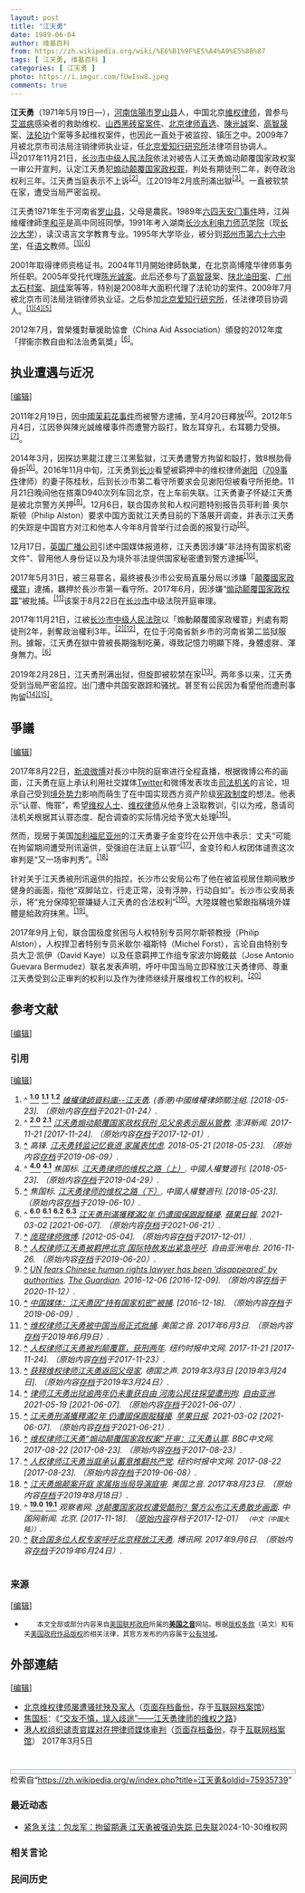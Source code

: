 ```yaml
---
layout: post
title: "江天勇"
date: 1989-06-04
author: 维基百科
from: https://zh.wikipedia.org/wiki/%E6%B1%9F%E5%A4%A9%E5%8B%87
tags: [ 江天勇, 维基百科 ]
categories: [ 江天勇 ]
photo: https://i.imgur.com/fUwIsw8.jpeg
comments: true
---
```

<div class="mw-content-ltr mw-parser-output" lang="zh" dir="ltr"><style data-mw-deduplicate="TemplateStyles:r84596247">.mw-parser-output .multiple-issues-text{width:95%;margin:0.2em 0}.mw-parser-output .multiple-issues-text>.mw-collapsible-content{margin-top:0.3em}.mw-parser-output .compact-ambox .ambox{border:none;border-collapse:collapse;background-color:transparent;margin:0 0 0 1.6em!important;padding:0!important;width:auto;display:block}body.mediawiki .mw-parser-output .compact-ambox .ambox.mbox-small-left{font-size:100%;width:auto;margin:0}.mw-parser-output .compact-ambox .ambox .mbox-text{padding:0!important;margin:0!important}.mw-parser-output .compact-ambox .ambox .mbox-text-span{display:list-item;line-height:1.5em;list-style-type:disc}body.skin-minerva .mw-parser-output .multiple-issues-text>.mw-collapsible-toggle,.mw-parser-output .compact-ambox .ambox .mbox-image,.mw-parser-output .compact-ambox .ambox .mbox-imageright,.mw-parser-output .compact-ambox .ambox .mbox-empty-cell{display:none}</style><style data-mw-deduplicate="TemplateStyles:r83732972">.mw-parser-output .ambox{border:1px solid #a2a9b1;border-left:10px solid #36c;background-color:#fbfbfb;box-sizing:border-box}.mw-parser-output .ambox+link+.ambox,.mw-parser-output .ambox+link+style+.ambox,.mw-parser-output .ambox+link+link+.ambox,.mw-parser-output .ambox+.mw-empty-elt+link+.ambox,.mw-parser-output .ambox+.mw-empty-elt+link+style+.ambox,.mw-parser-output .ambox+.mw-empty-elt+link+link+.ambox{margin-top:-1px}html body.mediawiki .mw-parser-output .ambox.mbox-small-left{margin:4px 1em 4px 0;overflow:hidden;width:238px;border-collapse:collapse;font-size:88%;line-height:1.25em}.mw-parser-output .ambox-speedy{border-left:10px solid #b32424;background-color:#fee7e6}.mw-parser-output .ambox-delete{border-left:10px solid #b32424}.mw-parser-output .ambox-content{border-left:10px solid #f28500}.mw-parser-output .ambox-style{border-left:10px solid #fc3}.mw-parser-output .ambox-move{border-left:10px solid #9932cc}.mw-parser-output .ambox-protection{border-left:10px solid #a2a9b1}.mw-parser-output .ambox .mbox-text{border:none;padding:0.25em 0.5em;width:100%}.mw-parser-output .ambox .mbox-image{border:none;padding:2px 0 2px 0.5em;text-align:center}.mw-parser-output .ambox .mbox-imageright{border:none;padding:2px 0.5em 2px 0;text-align:center}.mw-parser-output .ambox .mbox-empty-cell{border:none;padding:0;width:1px}.mw-parser-output .ambox .mbox-image-div{width:52px}html.client-js body.skin-minerva .mw-parser-output .mbox-text-span{margin-left:23px!important}@media(min-width:720px){.mw-parser-output .ambox{margin:0 10%}}@media screen{html.skin-theme-clientpref-night .mw-parser-output .ambox{border-left-color:#36c!important}html.skin-theme-clientpref-night .mw-parser-output .ambox-speedy,html.skin-theme-clientpref-night .mw-parser-output .ambox-delete{border-left-color:#b32424!important}html.skin-theme-clientpref-night .mw-parser-output .ambox-speedy{background-color:#300!important}html.skin-theme-clientpref-night .mw-parser-output .ambox-content{border-left-color:#f28500!important}html.skin-theme-clientpref-night .mw-parser-output .ambox-style{border-left-color:#fc3!important}html.skin-theme-clientpref-night .mw-parser-output .ambox-move{border-left-color:#9932cc!important}html.skin-theme-clientpref-night .mw-parser-output .ambox-protection{border-left-color:#a2a9b1!important}}@media screen and (prefers-color-scheme:dark){html.skin-theme-clientpref-os .mw-parser-output .ambox{border-left-color:#36c!important}html.skin-theme-clientpref-os .mw-parser-output .ambox-speedy,html.skin-theme-clientpref-os .mw-parser-output .ambox-delete{border-left-color:#b32424!important}html.skin-theme-clientpref-os .mw-parser-output .ambox-speedy{background-color:#300!important}html.skin-theme-clientpref-os .mw-parser-output .ambox-content{border-left-color:#f28500!important}html.skin-theme-clientpref-os .mw-parser-output .ambox-style{border-left-color:#fc3!important}html.skin-theme-clientpref-os .mw-parser-output .ambox-move{border-left-color:#9932cc!important}html.skin-theme-clientpref-os .mw-parser-output .ambox-protection{border-left-color:#a2a9b1!important}}</style>
<style data-mw-deduplicate="TemplateStyles:r83732082">.mw-parser-output .infobox-subbox{padding:0;border:none;margin:-3px;width:auto;min-width:100%;font-size:100%;clear:none;float:none;background-color:transparent}.mw-parser-output .infobox-3cols-child{margin:auto}.mw-parser-output .infobox .navbar{font-size:100%}body.skin-minerva .mw-parser-output .infobox-header,body.skin-minerva .mw-parser-output .infobox-subheader,body.skin-minerva .mw-parser-output .infobox-above,body.skin-minerva .mw-parser-output .infobox-title,body.skin-minerva .mw-parser-output .infobox-image,body.skin-minerva .mw-parser-output .infobox-full-data,body.skin-minerva .mw-parser-output .infobox-below{text-align:center}@media screen{html.skin-theme-clientpref-night .mw-parser-output .infobox-full-data:not(.notheme)>div:not(.notheme)[style]{background:#1f1f23!important;color:#f8f9fa}@media screen and (prefers-color-scheme:dark){html.skin-theme-clientpref-os .mw-parser-output .infobox-full-data:not(.notheme) div:not(.notheme){background:#1f1f23!important;color:#f8f9fa}}html.skin-theme-clientpref-night .mw-parser-output .infobox td div:not(.notheme)[style]{background:transparent!important;color:var(--color-base,#202122)}@media screen and (prefers-color-scheme:dark){html.skin-theme-clientpref-os .mw-parser-output .infobox td div:not(.notheme)[style]{background:transparent!important;color:var(--color-base,#202122)}}html.skin-theme-clientpref-night .mw-parser-output .infobox td div.NavHead:not(.notheme)[style]{background:transparent!important}}@media screen and (prefers-color-scheme:dark){html.skin-theme-clientpref-os .mw-parser-output .infobox td div.NavHead:not(.notheme)[style]{background:transparent!important}}@media(min-width:640px){body.skin--responsive .mw-parser-output .infobox-table{display:table!important}body.skin--responsive .mw-parser-output .infobox-table>caption{display:table-caption!important}body.skin--responsive .mw-parser-output .infobox-table>tbody{display:table-row-group}body.skin--responsive .mw-parser-output .infobox-table tr{display:table-row!important}body.skin--responsive .mw-parser-output .infobox-table th,body.skin--responsive .mw-parser-output .infobox-table td{padding-left:inherit;padding-right:inherit}}</style>
<p><b>江天勇</b>（1971年5月19日<span class="useeditintro" title="Template:BLP editintro">—</span>），<a href="/wiki/%E6%B2%B3%E5%8D%97" class="mw-redirect" title="河南">河南</a><a href="/wiki/%E4%BF%A1%E9%98%B3%E5%B8%82" title="信阳市">信陽市</a><a href="/wiki/%E7%BD%97%E5%B1%B1%E5%8E%BF" title="罗山县">罗山县</a>人，中国北京<a href="/wiki/%E7%B6%AD%E6%AC%8A%E5%BE%8B%E5%B8%AB" class="mw-redirect" title="維權律師">維权律师</a>，曾参与<a href="/wiki/%E8%89%BE%E6%BB%8B%E7%97%85" title="艾滋病">艾滋病</a>感染者的救助维权、<a href="/w/index.php?title=%E5%B1%B1%E8%A5%BF%E9%BB%91%E7%A0%96%E7%AA%91%E6%A1%88%E4%BB%B6&amp;action=edit&amp;redlink=1" class="new" title="山西黑砖窑案件（页面不存在）">山西黑砖窑案件</a>、<a href="/w/index.php?title=%E5%8C%97%E4%BA%AC%E5%BE%8B%E5%B8%88%E7%9B%B4%E9%80%89&amp;action=edit&amp;redlink=1" class="new" title="北京律师直选（页面不存在）">北京律师直选</a>、<a href="/wiki/%E9%99%B3%E5%85%89%E8%AA%A0" class="mw-redirect" title="陳光誠">陳光誠</a>案、<a href="/wiki/%E9%AB%98%E6%99%BA%E6%99%9F" title="高智晟">高智晟</a>案、<a href="/wiki/%E6%B3%95%E8%BD%AE%E5%8A%9F" title="法轮功">法轮功</a>个案等多起维权案件，也因此一直处于被监控、镇压之中。2009年7月被北京市司法局注销律师执业证，任<a href="/w/index.php?title=%E5%8C%97%E4%BA%AC%E7%88%B1%E7%9F%A5%E8%A1%8C%E7%A0%94%E7%A9%B6%E6%89%80&amp;action=edit&amp;redlink=1" class="new" title="北京爱知行研究所（页面不存在）">北京爱知行研究所</a>法律项目协调人。<sup id="cite_ref-HRLJIANG_1-0" class="reference"><a href="#cite_note-HRLJIANG-1"><span class="cite-bracket">[</span>1<span class="cite-bracket">]</span></a></sup>2017年11月21日，<a href="/wiki/%E9%95%BF%E6%B2%99%E5%B8%82%E4%B8%AD%E7%BA%A7%E4%BA%BA%E6%B0%91%E6%B3%95%E9%99%A2" title="长沙市中级人民法院">长沙市中级人民法院</a>依法对被告人江天勇煽动颠覆国家政权案一审公开宣判，认定江天勇犯<a href="/wiki/%E7%85%BD%E5%8A%A8%E9%A2%A0%E8%A6%86%E5%9B%BD%E5%AE%B6%E6%94%BF%E6%9D%83%E7%BD%AA" title="煽动颠覆国家政权罪">煽动颠覆国家政权罪</a>，判处有期徒刑二年，剥夺政治权利三年。江天勇当庭表示不上诉<sup id="cite_ref-获刑_2-0" class="reference"><a href="#cite_note-获刑-2"><span class="cite-bracket">[</span>2<span class="cite-bracket">]</span></a></sup>。江2019年2月底刑滿出獄<sup id="cite_ref-3" class="reference"><a href="#cite_note-3"><span class="cite-bracket">[</span>3<span class="cite-bracket">]</span></a></sup>。一直被软禁在家，遭受当局严密监视。
</p>
<meta property="mw:PageProp/toc">
<div class="mw-heading mw-heading2"></div>
<p>江天勇1971年生于河南省<a href="/wiki/%E7%BD%97%E5%B1%B1%E5%8E%BF" title="罗山县">罗山县</a>，父母是農民。1989年<a href="/wiki/%E5%85%AD%E5%9B%9B%E5%A4%A9%E5%AE%89%E9%97%A8%E4%BA%8B%E4%BB%B6" class="mw-redirect" title="六四天安门事件">六四天安门事件</a>時，江與維權律師<a href="/wiki/%E6%9D%8E%E5%92%8C%E5%B9%B3" class="mw-disambig" title="李和平">李和平</a>是高中同班同學。1991年考入湖南<a href="/w/index.php?title=%E9%95%BF%E6%B2%99%E6%B0%B4%E5%88%A9%E7%94%B5%E5%8A%9B%E5%B8%88%E8%8C%83%E5%AD%A6%E9%99%A2&amp;action=edit&amp;redlink=1" class="new" title="长沙水利电力师范学院（页面不存在）">长沙水利电力师范学院</a>（现<a href="/wiki/%E9%95%BF%E6%B2%99%E5%A4%A7%E5%AD%A6" class="mw-redirect" title="长沙大学">长沙大学</a>），读汉语言文学教育专业。1995年大学毕业，被分到<a href="/w/index.php?title=%E9%83%91%E5%B7%9E%E5%B8%82%E7%AC%AC%E5%85%AD%E5%8D%81%E5%85%AD%E4%B8%AD%E5%AD%A6&amp;action=edit&amp;redlink=1" class="new" title="郑州市第六十六中学（页面不存在）">郑州市第六十六中学</a>，任<a href="/wiki/%E8%AF%AD%E6%96%87" title="语文">语文</a>教师。<sup id="cite_ref-HRLJIANG_1-1" class="reference"><a href="#cite_note-HRLJIANG-1"><span class="cite-bracket">[</span>1<span class="cite-bracket">]</span></a></sup><sup id="cite_ref-HRIJIANG_4-0" class="reference"><a href="#cite_note-HRIJIANG-4"><span class="cite-bracket">[</span>4<span class="cite-bracket">]</span></a></sup>
</p><p>2001年取得律师资格证书。2004年11月開始律師執業，在北京高博隆华律师事务所任职。2005年受托代理<a href="/wiki/%E9%99%88%E5%85%89%E8%AF%9A" title="陈光诚">陈光诚案</a>。此后还参与了<a href="/wiki/%E9%AB%98%E6%99%BA%E6%99%9F" title="高智晟">高智晟</a>案、<a href="/wiki/%E9%99%95%E5%8C%97%E6%B2%B9%E7%94%B0%E7%BB%B4%E6%9D%83%E6%A1%88" class="mw-redirect" title="陕北油田维权案">陕北油田案</a>、<a href="/wiki/%E5%A4%AA%E7%9F%B3%E6%9D%91%E7%BD%B7%E5%85%8D%E4%BA%8B%E4%BB%B6" title="太石村罷免事件">广州太石村案</a>、<a href="/wiki/%E8%83%A1%E4%BD%B3_(%E7%A4%BE%E6%9C%83%E6%B4%BB%E5%8B%95%E5%AE%B6)" title="胡佳 (社會活動家)">胡佳</a>案等等，特别是2008年大面积代理了法轮功的案件。2009年7月被北京市司法局注销律师执业证。之后参加<a href="/w/index.php?title=%E5%8C%97%E4%BA%AC%E7%88%B1%E7%9F%A5%E8%A1%8C%E7%A0%94%E7%A9%B6%E6%89%80&amp;action=edit&amp;redlink=1" class="new" title="北京爱知行研究所（页面不存在）">北京爱知行研究所</a>，任法律项目协调人。<sup id="cite_ref-HRLJIANG_1-2" class="reference"><a href="#cite_note-HRLJIANG-1"><span class="cite-bracket">[</span>1<span class="cite-bracket">]</span></a></sup><sup id="cite_ref-HRIJIANG_4-1" class="reference"><a href="#cite_note-HRIJIANG-4"><span class="cite-bracket">[</span>4<span class="cite-bracket">]</span></a></sup><sup id="cite_ref-HRIJIANG2_5-0" class="reference"><a href="#cite_note-HRIJIANG2-5"><span class="cite-bracket">[</span>5<span class="cite-bracket">]</span></a></sup>
</p><p>2012年7月，曾榮獲對華援助協會（China Aid Association）頒發的2012年度「捍衞宗教自由和法治勇氣獎」<sup id="cite_ref-江_6-0" class="reference"><a href="#cite_note-江-6"><span class="cite-bracket">[</span>6<span class="cite-bracket">]</span></a></sup>。
</p>
<div class="mw-heading mw-heading2"><h2 id="执业遭遇与近况"><span id=".E6.89.A7.E4.B8.9A.E9.81.AD.E9.81.87.E4.B8.8E.E8.BF.91.E5.86.B5"></span>执业遭遇与近况</h2><span class="mw-editsection"><span class="mw-editsection-bracket">[</span><a href="/w/index.php?title=%E6%B1%9F%E5%A4%A9%E5%8B%87&amp;action=edit&amp;section=2" title="编辑章节：执业遭遇与近况"><span>编辑</span></a><span class="mw-editsection-bracket">]</span></span></div>
<p>2011年2月19日，因<a href="/wiki/%E4%B8%AD%E5%9B%BD%E8%8C%89%E8%8E%89%E8%8A%B1%E6%B4%BB%E5%8A%A8" title="中国茉莉花活动">中國茉莉花事件</a>而被警方逮捕，至4月20日釋放<sup id="cite_ref-江_6-1" class="reference"><a href="#cite_note-江-6"><span class="cite-bracket">[</span>6<span class="cite-bracket">]</span></a></sup>。2012年5月4日，江因參與陳光誠維權事件而遭警方毆打，致左耳穿孔，右耳聽力受損。<sup id="cite_ref-7" class="reference"><a href="#cite_note-7"><span class="cite-bracket">[</span>7<span class="cite-bracket">]</span></a></sup>。
</p><p>2014年3月，因探訪黑龍江建三江黑監獄，江天勇遭警方拘留和毆打，致8根肋骨骨折<sup id="cite_ref-江_6-2" class="reference"><a href="#cite_note-江-6"><span class="cite-bracket">[</span>6<span class="cite-bracket">]</span></a></sup>。2016年11月中旬，江天勇到<a href="/wiki/%E9%95%BF%E6%B2%99" class="mw-redirect" title="长沙">长沙</a>看望被羁押中的维权律师<a href="/w/index.php?title=%E8%B0%A2%E9%98%B3&amp;action=edit&amp;redlink=1" class="new" title="谢阳（页面不存在）">谢阳</a>（<a href="/wiki/709%E4%BA%8B%E4%BB%B6" class="mw-redirect" title="709事件">709事件</a>律师）的妻子陈桂秋，后到长沙市第二看守所要求会见谢阳但被看守所拒绝。11月21日晚间他在搭乘D940次列车回北京，在上车前失联。江天勇妻子怀疑江天勇是被北京警方关押<sup id="cite_ref-8" class="reference"><a href="#cite_note-8"><span class="cite-bracket">[</span>8<span class="cite-bracket">]</span></a></sup>。12月6日，联合国赤贫和人权问题特别报告员菲利普·奥尔斯顿（Philip Alston）要求中国方面就江天勇目前的下落展开调查，并表示江天勇的失踪是中国官方对江和他本人今年8月曾举行过会面的报复行动<sup id="cite_ref-9" class="reference"><a href="#cite_note-9"><span class="cite-bracket">[</span>9<span class="cite-bracket">]</span></a></sup>。
</p><p>12月17日，<a href="/wiki/%E8%8B%B1%E5%9B%BD%E5%B9%BF%E6%92%AD%E5%85%AC%E5%8F%B8" title="英国广播公司">英国广播公司</a>引述中国媒体报道称，江天勇因涉嫌“非法持有国家机密文件”、冒用他人身份证以及为境外非法提供国家秘密遭到警方逮捕<sup id="cite_ref-10" class="reference"><a href="#cite_note-10"><span class="cite-bracket">[</span>10<span class="cite-bracket">]</span></a></sup>。
</p><p>2017年5月31日，被三易罪名，最終被長沙市公安局直屬分局以涉嫌「<a href="/wiki/%E9%A2%A0%E8%A6%86%E5%9B%BD%E5%AE%B6%E6%94%BF%E6%9D%83%E7%BD%AA" title="颠覆国家政权罪">顛覆國家政權罪</a>」逮捕，羈押於長沙市第一看守所。2017年6月，因涉嫌“<a href="/wiki/%E7%85%BD%E5%8A%A8%E9%A2%A0%E8%A6%86%E5%9B%BD%E5%AE%B6%E6%94%BF%E6%9D%83%E7%BD%AA" title="煽动颠覆国家政权罪">煽动颠覆国家政权罪</a>”被批捕。<sup id="cite_ref-11" class="reference"><a href="#cite_note-11"><span class="cite-bracket">[</span>11<span class="cite-bracket">]</span></a></sup>该案于8月22日在<a href="/wiki/%E9%95%BF%E6%B2%99%E5%B8%82" title="长沙市">长沙市</a>中级法院开庭审理。
</p><p>2017年11月21日，江被<a href="/wiki/%E9%95%BF%E6%B2%99%E5%B8%82%E4%B8%AD%E7%BA%A7%E4%BA%BA%E6%B0%91%E6%B3%95%E9%99%A2" title="长沙市中级人民法院">长沙市中级人民法院</a>以「煽動顛覆國家政權罪」判處有期徒刑2年，剝奪政治權利3年。<sup id="cite_ref-获刑_2-1" class="reference"><a href="#cite_note-获刑-2"><span class="cite-bracket">[</span>2<span class="cite-bracket">]</span></a></sup><sup id="cite_ref-12" class="reference"><a href="#cite_note-12"><span class="cite-bracket">[</span>12<span class="cite-bracket">]</span></a></sup>，在位于河南省新乡市的河南省第二监狱服刑。據報，江天勇在獄中曾被長期強制吃藥，導致記憶力明顯下降，身體虛胖、渾身無力。<sup id="cite_ref-江_6-3" class="reference"><a href="#cite_note-江-6"><span class="cite-bracket">[</span>6<span class="cite-bracket">]</span></a></sup>
</p><p>2019年2月28日，江天勇刑满出狱，但旋即被软禁在家<sup id="cite_ref-13" class="reference"><a href="#cite_note-13"><span class="cite-bracket">[</span>13<span class="cite-bracket">]</span></a></sup>。两年多以来，江天勇受到当局严密监控。出门遭中共国安跟踪和骚扰。甚至有公民因为看望他而遭刑事拘留<sup id="cite_ref-14" class="reference"><a href="#cite_note-14"><span class="cite-bracket">[</span>14<span class="cite-bracket">]</span></a></sup><sup id="cite_ref-15" class="reference"><a href="#cite_note-15"><span class="cite-bracket">[</span>15<span class="cite-bracket">]</span></a></sup>。
</p>
<div class="mw-heading mw-heading2"><h2 id="爭議"><span id=".E7.88.AD.E8.AD.B0"></span>爭議</h2><span class="mw-editsection"><span class="mw-editsection-bracket">[</span><a href="/w/index.php?title=%E6%B1%9F%E5%A4%A9%E5%8B%87&amp;action=edit&amp;section=3" title="编辑章节：爭議"><span>编辑</span></a><span class="mw-editsection-bracket">]</span></span></div>
<p>2017年8月22日，<a href="/wiki/%E6%96%B0%E6%B5%AA%E5%BE%AE%E5%8D%9A" title="新浪微博">新浪微博</a>对長沙中院的庭审进行全程直播，根据微博公布的画面，江天勇在庭上承认利用社交媒体<a href="/wiki/Twitter" title="Twitter">Twitter</a>和微博发表攻击<a href="/wiki/%E4%B8%AD%E5%8D%8E%E4%BA%BA%E6%B0%91%E5%85%B1%E5%92%8C%E5%9B%BD%E5%8F%B8%E6%B3%95%E4%BD%93%E5%88%B6" title="中华人民共和国司法体制">司法机关</a>的言论，坦承自己受到<a href="/wiki/%E5%A2%83%E5%A4%96%E5%8B%A2%E5%8A%9B" class="mw-redirect" title="境外勢力">境外势力</a>影响而萌生了在中国实现西方资产阶级<a href="/wiki/%E5%AE%AA%E6%94%BF%E4%B8%BB%E4%B9%89" title="宪政主义">宪政制度</a>的想法。他表示“认罪、悔罪”，希望<a href="/wiki/%E7%B6%AD%E6%AC%8A%E4%BA%BA%E5%A3%AB" class="mw-redirect" title="維權人士">维权人士</a>、<a href="/wiki/%E7%BB%B4%E6%9D%83%E5%BE%8B%E5%B8%88" title="维权律师">维权律师</a>从他身上汲取教训，引以为戒，恳请司法机关根据其认罪态度、配合调查的实际情况给予宽大处理<sup id="cite_ref-16" class="reference"><a href="#cite_note-16"><span class="cite-bracket">[</span>16<span class="cite-bracket">]</span></a></sup>。
</p><p>然而，现居于美国<a href="/wiki/%E5%8A%A0%E5%88%A9%E7%A6%8F%E5%B0%BC%E4%BA%9A%E5%B7%9E" title="加利福尼亚州">加利福尼亚州</a>的江天勇妻子金变玲在公开信中表示：丈夫“可能在拘留期间遭受刑讯逼供，受强迫在法庭上认罪”<sup id="cite_ref-17" class="reference"><a href="#cite_note-17"><span class="cite-bracket">[</span>17<span class="cite-bracket">]</span></a></sup>，金变玲和人权团体谴责这次审判是“又一场审判秀”。<sup id="cite_ref-18" class="reference"><a href="#cite_note-18"><span class="cite-bracket">[</span>18<span class="cite-bracket">]</span></a></sup>
</p><p>针对关于江天勇被刑讯逼供的指控，长沙市公安局公布了他在被监视居住期间散步健身的画面，指他“双脚站立，行走正常，没有浮肿，行动自如”。长沙市公安局表示，将“充分保障犯罪嫌疑人江天勇的合法权利”<sup id="cite_ref-报道1_19-0" class="reference"><a href="#cite_note-报道1-19"><span class="cite-bracket">[</span>19<span class="cite-bracket">]</span></a></sup>。大陸媒體也緊跟指稱境外媒體是給政府抹黑。<sup id="cite_ref-报道1_19-1" class="reference"><a href="#cite_note-报道1-19"><span class="cite-bracket">[</span>19<span class="cite-bracket">]</span></a></sup>。
</p><p>2017年9月上旬，联合国极度贫困与人权特别专员阿尔斯顿教授（Philip Alston），人权捍卫者特别专员米歇尔·福斯特（Michel Forst），言论自由特别专员大卫·凯伊（David Kaye）以及任意羁押工作组专家波尔姆戴兹（Jose Antonio Guevara Bermudez）联名发表声明，呼吁中国当局立即释放江天勇律师、尊重江天勇受到公正审判的权利以及作为律师继续开展维权工作的权利。<sup id="cite_ref-20" class="reference"><a href="#cite_note-20"><span class="cite-bracket">[</span>20<span class="cite-bracket">]</span></a></sup>
</p>
<div class="mw-heading mw-heading2"><h2 id="参考文献"><span id=".E5.8F.82.E8.80.83.E6.96.87.E7.8C.AE"></span>参考文献</h2><span class="mw-editsection"><span class="mw-editsection-bracket">[</span><a href="/w/index.php?title=%E6%B1%9F%E5%A4%A9%E5%8B%87&amp;action=edit&amp;section=4" title="编辑章节：参考文献"><span>编辑</span></a><span class="mw-editsection-bracket">]</span></span></div>
<div class="mw-heading mw-heading3"><h3 id="引用"><span id=".E5.BC.95.E7.94.A8"></span>引用</h3><span class="mw-editsection"><span class="mw-editsection-bracket">[</span><a href="/w/index.php?title=%E6%B1%9F%E5%A4%A9%E5%8B%87&amp;action=edit&amp;section=5" title="编辑章节：引用"><span>编辑</span></a><span class="mw-editsection-bracket">]</span></span></div>
<div class="reflist columns references-column-width" style="-moz-column-width: 30em; -webkit-column-width: 30em; column-width: 30em; list-style-type: decimal;">
<ol class="references">
<li id="cite_note-HRLJIANG-1"><span class="mw-cite-backlink">^ <a href="#cite_ref-HRLJIANG_1-0"><sup><b>1.0</b></sup></a> <a href="#cite_ref-HRLJIANG_1-1"><sup><b>1.1</b></sup></a> <a href="#cite_ref-HRLJIANG_1-2"><sup><b>1.2</b></sup></a></span> <span class="reference-text"><cite class="citation news"><a rel="nofollow" class="external text" href="http://www.chrlawyers.hk/zh-hant/content/%E6%B1%9F%E5%A4%A9%E5%8B%87-0">維權律師資料庫--江天勇</a>. (香港)中國維權律師關注組.  <span class="reference-accessdate"> [<span class="nowrap">2018-05-23</span>]</span>. （原始内容<a rel="nofollow" class="external text" href="https://web.archive.org/web/20210124064834/https://chrlawyers.hk/zh-hant/content/%E6%B1%9F%E5%A4%A9%E5%8B%87-0">存档</a>于2021-01-24）.</cite><span title="ctx_ver=Z39.88-2004&amp;rfr_id=info%3Asid%2Fzh.wikipedia.org%3A%E6%B1%9F%E5%A4%A9%E5%8B%87&amp;rft.atitle=%E7%B6%AD%E6%AC%8A%E5%BE%8B%E5%B8%AB%E8%B3%87%E6%96%99%E5%BA%AB--%E6%B1%9F%E5%A4%A9%E5%8B%87&amp;rft.genre=article&amp;rft_id=http%3A%2F%2Fwww.chrlawyers.hk%2Fzh-hant%2Fcontent%2F%25E6%25B1%259F%25E5%25A4%25A9%25E5%258B%2587-0&amp;rft_val_fmt=info%3Aofi%2Ffmt%3Akev%3Amtx%3Ajournal" class="Z3988"><span style="display:none;">&nbsp;</span></span></span>
</li>
<li id="cite_note-获刑-2"><span class="mw-cite-backlink">^ <a href="#cite_ref-获刑_2-0"><sup><b>2.0</b></sup></a> <a href="#cite_ref-获刑_2-1"><sup><b>2.1</b></sup></a></span> <span class="reference-text"><cite class="citation web"><a rel="nofollow" class="external text" href="http://news.sina.com.cn/o/2017-11-22/doc-ifypapmz3689948.shtml">江天勇煽动颠覆国家政权获刑 见父亲表示服从管教</a>. 澎湃新闻. 2017-11-21 <span class="reference-accessdate"> [<span class="nowrap">2017-11-24</span>]</span>. （原始内容<a rel="nofollow" class="external text" href="https://web.archive.org/web/20171201032947/http://news.sina.com.cn/o/2017-11-22/doc-ifypapmz3689948.shtml">存档</a>于2017-12-01）.</cite><span title="ctx_ver=Z39.88-2004&amp;rfr_id=info%3Asid%2Fzh.wikipedia.org%3A%E6%B1%9F%E5%A4%A9%E5%8B%87&amp;rft.atitle=%E6%B1%9F%E5%A4%A9%E5%8B%87%E7%85%BD%E5%8A%A8%E9%A2%A0%E8%A6%86%E5%9B%BD%E5%AE%B6%E6%94%BF%E6%9D%83%E8%8E%B7%E5%88%91+%E8%A7%81%E7%88%B6%E4%BA%B2%E8%A1%A8%E7%A4%BA%E6%9C%8D%E4%BB%8E%E7%AE%A1%E6%95%99&amp;rft.date=2017-11-21&amp;rft.genre=unknown&amp;rft.jtitle=%E6%BE%8E%E6%B9%83%E6%96%B0%E9%97%BB&amp;rft_id=http%3A%2F%2Fnews.sina.com.cn%2Fo%2F2017-11-22%2Fdoc-ifypapmz3689948.shtml&amp;rft_val_fmt=info%3Aofi%2Ffmt%3Akev%3Amtx%3Ajournal" class="Z3988"><span style="display:none;">&nbsp;</span></span></span>
</li>
<li id="cite_note-3"><span class="mw-cite-backlink"><b><a href="#cite_ref-3">^</a></b></span> <span class="reference-text"><cite class="citation news">高锋. <a rel="nofollow" class="external text" href="https://www.rfa.org/mandarin/yataibaodao/renquanfazhi/gf2-05212018100819.html">江天勇转监记忆衰退 家属表忧虑</a>. 2018-05-21 <span class="reference-accessdate"> [<span class="nowrap">2018-05-23</span>]</span>. （原始内容<a rel="nofollow" class="external text" href="https://web.archive.org/web/20190609091219/https://www.rfa.org/mandarin/yataibaodao/renquanfazhi/gf2-05212018100819.html">存档</a>于2019-06-09）.</cite><span title="ctx_ver=Z39.88-2004&amp;rfr_id=info%3Asid%2Fzh.wikipedia.org%3A%E6%B1%9F%E5%A4%A9%E5%8B%87&amp;rft.atitle=%E6%B1%9F%E5%A4%A9%E5%8B%87%E8%BD%AC%E7%9B%91%E8%AE%B0%E5%BF%86%E8%A1%B0%E9%80%80+%E5%AE%B6%E5%B1%9E%E8%A1%A8%E5%BF%A7%E8%99%91&amp;rft.au=%E9%AB%98%E9%94%8B&amp;rft.date=2018-05-21&amp;rft.genre=article&amp;rft_id=https%3A%2F%2Fwww.rfa.org%2Fmandarin%2Fyataibaodao%2Frenquanfazhi%2Fgf2-05212018100819.html&amp;rft_val_fmt=info%3Aofi%2Ffmt%3Akev%3Amtx%3Ajournal" class="Z3988"><span style="display:none;">&nbsp;</span></span></span>
</li>
<li id="cite_note-HRIJIANG-4"><span class="mw-cite-backlink">^ <a href="#cite_ref-HRIJIANG_4-0"><sup><b>4.0</b></sup></a> <a href="#cite_ref-HRIJIANG_4-1"><sup><b>4.1</b></sup></a></span> <span class="reference-text"><cite class="citation news">焦国标. <a rel="nofollow" class="external text" href="http://biweeklyarchive.hrichina.org/article/547.html">江天勇律师的维权之路（上）</a>. 中國人權雙週刊.  <span class="reference-accessdate"> [<span class="nowrap">2018-05-23</span>]</span>. （原始内容<a rel="nofollow" class="external text" href="https://web.archive.org/web/20190429080757/http://biweeklyarchive.hrichina.org/article/547.html">存档</a>于2019-04-29）.</cite><span title="ctx_ver=Z39.88-2004&amp;rfr_id=info%3Asid%2Fzh.wikipedia.org%3A%E6%B1%9F%E5%A4%A9%E5%8B%87&amp;rft.atitle=%E6%B1%9F%E5%A4%A9%E5%8B%87%E5%BE%8B%E5%B8%88%E7%9A%84%E7%BB%B4%E6%9D%83%E4%B9%8B%E8%B7%AF%EF%BC%88%E4%B8%8A%EF%BC%89&amp;rft.au=%E7%84%A6%E5%9B%BD%E6%A0%87&amp;rft.genre=article&amp;rft_id=http%3A%2F%2Fbiweeklyarchive.hrichina.org%2Farticle%2F547.html&amp;rft_val_fmt=info%3Aofi%2Ffmt%3Akev%3Amtx%3Ajournal" class="Z3988"><span style="display:none;">&nbsp;</span></span></span>
</li>
<li id="cite_note-HRIJIANG2-5"><span class="mw-cite-backlink"><b><a href="#cite_ref-HRIJIANG2_5-0">^</a></b></span> <span class="reference-text"><cite class="citation news">焦国标. <a rel="nofollow" class="external text" href="http://biweeklyarchive.hrichina.org/article/569.html">江天勇律师的维权之路（下）</a>. 中國人權雙週刊.  <span class="reference-accessdate"> [<span class="nowrap">2018-05-23</span>]</span>. （原始内容<a rel="nofollow" class="external text" href="https://web.archive.org/web/20190610155042/http://biweeklyarchive.hrichina.org/article/569.html">存档</a>于2019-06-10）.</cite><span title="ctx_ver=Z39.88-2004&amp;rfr_id=info%3Asid%2Fzh.wikipedia.org%3A%E6%B1%9F%E5%A4%A9%E5%8B%87&amp;rft.atitle=%E6%B1%9F%E5%A4%A9%E5%8B%87%E5%BE%8B%E5%B8%88%E7%9A%84%E7%BB%B4%E6%9D%83%E4%B9%8B%E8%B7%AF%EF%BC%88%E4%B8%8B%EF%BC%89&amp;rft.au=%E7%84%A6%E5%9B%BD%E6%A0%87&amp;rft.genre=article&amp;rft_id=http%3A%2F%2Fbiweeklyarchive.hrichina.org%2Farticle%2F569.html&amp;rft_val_fmt=info%3Aofi%2Ffmt%3Akev%3Amtx%3Ajournal" class="Z3988"><span style="display:none;">&nbsp;</span></span></span>
</li>
<li id="cite_note-江-6"><span class="mw-cite-backlink">^ <a href="#cite_ref-江_6-0"><sup><b>6.0</b></sup></a> <a href="#cite_ref-江_6-1"><sup><b>6.1</b></sup></a> <a href="#cite_ref-江_6-2"><sup><b>6.2</b></sup></a> <a href="#cite_ref-江_6-3"><sup><b>6.3</b></sup></a></span> <span class="reference-text"><cite class="citation news"><a rel="nofollow" class="external text" href="https://hk.appledaily.com/china/20210302/VAZ5QQ63DFE4HLCKPFXD6U5O5Q/">江天勇刑滿獲釋滿2年 仍遭國保跟蹤騷擾</a>. <a href="/wiki/%E8%98%8B%E6%9E%9C%E6%97%A5%E5%A0%B1_(%E9%A6%99%E6%B8%AF)" title="蘋果日報 (香港)">蘋果日報</a>. 2021-03-02 <span class="reference-accessdate"> [<span class="nowrap">2021-06-07</span>]</span>. （原始内容<a rel="nofollow" class="external text" href="https://web.archive.org/web/20210621163015/https://hk.appledaily.com/china/20210302/VAZ5QQ63DFE4HLCKPFXD6U5O5Q/">存档</a>于2021-06-21）.</cite><span title="ctx_ver=Z39.88-2004&amp;rfr_id=info%3Asid%2Fzh.wikipedia.org%3A%E6%B1%9F%E5%A4%A9%E5%8B%87&amp;rft.atitle=%E6%B1%9F%E5%A4%A9%E5%8B%87%E5%88%91%E6%BB%BF%E7%8D%B2%E9%87%8B%E6%BB%BF2%E5%B9%B4+%E4%BB%8D%E9%81%AD%E5%9C%8B%E4%BF%9D%E8%B7%9F%E8%B9%A4%E9%A8%B7%E6%93%BE&amp;rft.date=2021-03-02&amp;rft.genre=article&amp;rft_id=https%3A%2F%2Fhk.appledaily.com%2Fchina%2F20210302%2FVAZ5QQ63DFE4HLCKPFXD6U5O5Q%2F&amp;rft_val_fmt=info%3Aofi%2Ffmt%3Akev%3Amtx%3Ajournal" class="Z3988"><span style="display:none;">&nbsp;</span></span></span>
</li>
<li id="cite_note-7"><span class="mw-cite-backlink"><b><a href="#cite_ref-7">^</a></b></span> <span class="reference-text"><cite class="citation web"><a rel="nofollow" class="external text" href="http://t.qq.com/p/t/23762034277641">庞琨律师微博</a>.  <span class="reference-accessdate"> [<span class="nowrap">2012-05-04</span>]</span>. （原始内容<a rel="nofollow" class="external text" href="https://web.archive.org/web/20171201032306/http://t.qq.com/p/t/23762034277641">存档</a>于2017-12-01）.</cite><span title="ctx_ver=Z39.88-2004&amp;rfr_id=info%3Asid%2Fzh.wikipedia.org%3A%E6%B1%9F%E5%A4%A9%E5%8B%87&amp;rft.btitle=%E5%BA%9E%E7%90%A8%E5%BE%8B%E5%B8%88%E5%BE%AE%E5%8D%9A&amp;rft.genre=unknown&amp;rft_id=http%3A%2F%2Ft.qq.com%2Fp%2Ft%2F23762034277641&amp;rft_val_fmt=info%3Aofi%2Ffmt%3Akev%3Amtx%3Abook" class="Z3988"><span style="display:none;">&nbsp;</span></span></span>
</li>
<li id="cite_note-8"><span class="mw-cite-backlink"><b><a href="#cite_ref-8">^</a></b></span> <span class="reference-text"><cite class="citation web"><a rel="nofollow" class="external text" href="http://www.rfa.org/mandarin/yataibaodao/renquanfazhi/ql1-11262016125702.html">人权律师江天勇被羁押北京 国际特赦发出紧急呼吁</a>. 自由亚洲电台. 2016-11-26. （原始内容<a rel="nofollow" class="external text" href="https://web.archive.org/web/20190620064948/https://www.rfa.org/mandarin/yataibaodao/renquanfazhi/ql1-11262016125702.html">存档</a>于2019-06-20）.</cite><span title="ctx_ver=Z39.88-2004&amp;rfr_id=info%3Asid%2Fzh.wikipedia.org%3A%E6%B1%9F%E5%A4%A9%E5%8B%87&amp;rft.btitle=%E4%BA%BA%E6%9D%83%E5%BE%8B%E5%B8%88%E6%B1%9F%E5%A4%A9%E5%8B%87%E8%A2%AB%E7%BE%81%E6%8A%BC%E5%8C%97%E4%BA%AC+%E5%9B%BD%E9%99%85%E7%89%B9%E8%B5%A6%E5%8F%91%E5%87%BA%E7%B4%A7%E6%80%A5%E5%91%BC%E5%90%81&amp;rft.date=2016-11-26&amp;rft.genre=unknown&amp;rft.pub=%E8%87%AA%E7%94%B1%E4%BA%9A%E6%B4%B2%E7%94%B5%E5%8F%B0&amp;rft_id=http%3A%2F%2Fwww.rfa.org%2Fmandarin%2Fyataibaodao%2Frenquanfazhi%2Fql1-11262016125702.html&amp;rft_val_fmt=info%3Aofi%2Ffmt%3Akev%3Amtx%3Abook" class="Z3988"><span style="display:none;">&nbsp;</span></span></span>
</li>
<li id="cite_note-9"><span class="mw-cite-backlink"><b><a href="#cite_ref-9">^</a></b></span> <span class="reference-text"><cite class="citation news"><a rel="nofollow" class="external text" href="https://www.theguardian.com/world/2016/dec/06/un-human-rights-china-missing-lawyer-jiang-tianyong">UN fears Chinese human rights lawyer has been 'disappeared' by authorities</a>. <a href="/wiki/The_Guardian" class="mw-redirect" title="The Guardian">The Guardian</a>. 2016-12-06 <span class="reference-accessdate"> [<span class="nowrap">2016-12-09</span>]</span>. （原始内容<a rel="nofollow" class="external text" href="https://web.archive.org/web/20201112194939/https://www.theguardian.com/world/2016/dec/06/un-human-rights-china-missing-lawyer-jiang-tianyong">存档</a>于2020-11-12）.</cite><span title="ctx_ver=Z39.88-2004&amp;rfr_id=info%3Asid%2Fzh.wikipedia.org%3A%E6%B1%9F%E5%A4%A9%E5%8B%87&amp;rft.atitle=UN+fears+Chinese+human+rights+lawyer+has+been+%27disappeared%27+by+authorities&amp;rft.date=2016-12-06&amp;rft.genre=article&amp;rft_id=https%3A%2F%2Fwww.theguardian.com%2Fworld%2F2016%2Fdec%2F06%2Fun-human-rights-china-missing-lawyer-jiang-tianyong&amp;rft_val_fmt=info%3Aofi%2Ffmt%3Akev%3Amtx%3Ajournal" class="Z3988"><span style="display:none;">&nbsp;</span></span></span>
</li>
<li id="cite_note-10"><span class="mw-cite-backlink"><b><a href="#cite_ref-10">^</a></b></span> <span class="reference-text"><cite class="citation web"><a rel="nofollow" class="external text" href="https://www.bbc.com/zhongwen/simp/chinese-news-38350298">中国媒体：江天勇因“持有国家机密”被捕</a>.  <span class="reference-accessdate"> [<span class="nowrap">2016-12-18</span>]</span>. （原始内容<a rel="nofollow" class="external text" href="https://web.archive.org/web/20190609144019/https://www.bbc.com/zhongwen/simp/chinese-news-38350298">存档</a>于2019-06-09）.</cite><span title="ctx_ver=Z39.88-2004&amp;rfr_id=info%3Asid%2Fzh.wikipedia.org%3A%E6%B1%9F%E5%A4%A9%E5%8B%87&amp;rft.btitle=%E4%B8%AD%E5%9B%BD%E5%AA%92%E4%BD%93%EF%BC%9A%E6%B1%9F%E5%A4%A9%E5%8B%87%E5%9B%A0%E2%80%9C%E6%8C%81%E6%9C%89%E5%9B%BD%E5%AE%B6%E6%9C%BA%E5%AF%86%E2%80%9D%E8%A2%AB%E6%8D%95&amp;rft.genre=unknown&amp;rft_id=http%3A%2F%2Fwww.bbc.com%2Fzhongwen%2Fsimp%2Fchinese-news-38350298&amp;rft_val_fmt=info%3Aofi%2Ffmt%3Akev%3Amtx%3Abook" class="Z3988"><span style="display:none;">&nbsp;</span></span></span>
</li>
<li id="cite_note-11"><span class="mw-cite-backlink"><b><a href="#cite_ref-11">^</a></b></span> <span class="reference-text"><cite class="citation web"><a rel="nofollow" class="external text" href="https://www.voachinese.com/a/jiangtianyong-arrested-20170602/3884822.html">维权律师江天勇被中国当局正式批捕</a>. 美国之音. 2017年6月3日. （原始内容<a rel="nofollow" class="external text" href="https://web.archive.org/web/20190609224453/https://www.voachinese.com/a/jiangtianyong-arrested-20170602/3884822.html">存档</a>于2019年6月9日）.</cite><span title="ctx_ver=Z39.88-2004&amp;rfr_id=info%3Asid%2Fzh.wikipedia.org%3A%E6%B1%9F%E5%A4%A9%E5%8B%87&amp;rft.btitle=%E7%BB%B4%E6%9D%83%E5%BE%8B%E5%B8%88%E6%B1%9F%E5%A4%A9%E5%8B%87%E8%A2%AB%E4%B8%AD%E5%9B%BD%E5%BD%93%E5%B1%80%E6%AD%A3%E5%BC%8F%E6%89%B9%E6%8D%95&amp;rft.date=2017-06-03&amp;rft.genre=unknown&amp;rft.pub=%E7%BE%8E%E5%9B%BD%E4%B9%8B%E9%9F%B3&amp;rft_id=https%3A%2F%2Fwww.voachinese.com%2Fa%2Fjiangtianyong-arrested-20170602%2F3884822.html&amp;rft_val_fmt=info%3Aofi%2Ffmt%3Akev%3Amtx%3Abook" class="Z3988"><span style="display:none;">&nbsp;</span></span></span>
</li>
<li id="cite_note-12"><span class="mw-cite-backlink"><b><a href="#cite_ref-12">^</a></b></span> <span class="reference-text"><cite class="citation web"><a rel="nofollow" class="external text" href="https://cn.nytimes.com/china/20171121/china-lawyer-jiang-tianyong-sentence-subversion/">人权律师江天勇被判颠覆罪，获刑两年</a>. 纽约时报中文网. 2017-11-21 <span class="reference-accessdate"> [<span class="nowrap">2017-11-24</span>]</span>. （原始内容<a rel="nofollow" class="external text" href="https://web.archive.org/web/20171123012421/https://cn.nytimes.com/china/20171121/china-lawyer-jiang-tianyong-sentence-subversion/">存档</a>于2017-11-23）.</cite><span title="ctx_ver=Z39.88-2004&amp;rfr_id=info%3Asid%2Fzh.wikipedia.org%3A%E6%B1%9F%E5%A4%A9%E5%8B%87&amp;rft.atitle=%E4%BA%BA%E6%9D%83%E5%BE%8B%E5%B8%88%E6%B1%9F%E5%A4%A9%E5%8B%87%E8%A2%AB%E5%88%A4%E9%A2%A0%E8%A6%86%E7%BD%AA%EF%BC%8C%E8%8E%B7%E5%88%91%E4%B8%A4%E5%B9%B4&amp;rft.date=2017-11-21&amp;rft.genre=unknown&amp;rft.jtitle=%E7%BA%BD%E7%BA%A6%E6%97%B6%E6%8A%A5%E4%B8%AD%E6%96%87%E7%BD%91&amp;rft_id=https%3A%2F%2Fcn.nytimes.com%2Fchina%2F20171121%2Fchina-lawyer-jiang-tianyong-sentence-subversion%2F&amp;rft_val_fmt=info%3Aofi%2Ffmt%3Akev%3Amtx%3Ajournal" class="Z3988"><span style="display:none;">&nbsp;</span></span></span>
</li>
<li id="cite_note-13"><span class="mw-cite-backlink"><b><a href="#cite_ref-13">^</a></b></span> <span class="reference-text"><cite class="citation web"><a rel="nofollow" class="external text" href="https://amp.dw.com/zh/%E8%8E%B7%E9%87%8A%E7%BB%B4%E6%9D%83%E5%BE%8B%E5%B8%88%E6%B1%9F%E5%A4%A9%E5%8B%87%E8%BF%94%E5%9B%9E%E7%88%B6%E6%AF%8D%E5%AE%B6/a-47756292">获释维权律师江天勇返回父母家</a>. 德国之声. 2019年3月3日 <span class="reference-accessdate"> [2019年3月24日]</span>. （原始内容<a rel="nofollow" class="external text" href="https://web.archive.org/web/20190324202357/https://amp.dw.com/zh/%E8%8E%B7%E9%87%8A%E7%BB%B4%E6%9D%83%E5%BE%8B%E5%B8%88%E6%B1%9F%E5%A4%A9%E5%8B%87%E8%BF%94%E5%9B%9E%E7%88%B6%E6%AF%8D%E5%AE%B6/a-47756292">存档</a>于2019年3月24日）.</cite><span title="ctx_ver=Z39.88-2004&amp;rfr_id=info%3Asid%2Fzh.wikipedia.org%3A%E6%B1%9F%E5%A4%A9%E5%8B%87&amp;rft.atitle=%E8%8E%B7%E9%87%8A%E7%BB%B4%E6%9D%83%E5%BE%8B%E5%B8%88%E6%B1%9F%E5%A4%A9%E5%8B%87%E8%BF%94%E5%9B%9E%E7%88%B6%E6%AF%8D%E5%AE%B6&amp;rft.date=2019-03-03&amp;rft.genre=unknown&amp;rft.jtitle=%E5%BE%B7%E5%9B%BD%E4%B9%8B%E5%A3%B0&amp;rft_id=https%3A%2F%2Famp.dw.com%2Fzh%2F%25E8%258E%25B7%25E9%2587%258A%25E7%25BB%25B4%25E6%259D%2583%25E5%25BE%258B%25E5%25B8%2588%25E6%25B1%259F%25E5%25A4%25A9%25E5%258B%2587%25E8%25BF%2594%25E5%259B%259E%25E7%2588%25B6%25E6%25AF%258D%25E5%25AE%25B6%2Fa-47756292&amp;rft_val_fmt=info%3Aofi%2Ffmt%3Akev%3Amtx%3Ajournal" class="Z3988"><span style="display:none;">&nbsp;</span></span></span>
</li>
<li id="cite_note-14"><span class="mw-cite-backlink"><b><a href="#cite_ref-14">^</a></b></span> <span class="reference-text"><cite class="citation news"><a rel="nofollow" class="external text" href="https://www.rfa.org/mandarin/yataibaodao/renquanfazhi/gf-05192021105023.html">律师江天勇出狱逾两年仍未重获自由 河南公民往探望遭刑拘</a>. <a href="/wiki/%E8%87%AA%E7%94%B1%E4%BA%9A%E6%B4%B2" class="mw-redirect" title="自由亚洲">自由亚洲</a>. 2021-05-19 <span class="reference-accessdate"> [<span class="nowrap">2021-06-07</span>]</span>. （原始内容<a rel="nofollow" class="external text" href="https://web.archive.org/web/20210607152322/https://www.rfa.org/mandarin/yataibaodao/renquanfazhi/gf-05192021105023.html">存档</a>于2021-06-07）.</cite><span title="ctx_ver=Z39.88-2004&amp;rfr_id=info%3Asid%2Fzh.wikipedia.org%3A%E6%B1%9F%E5%A4%A9%E5%8B%87&amp;rft.atitle=%E5%BE%8B%E5%B8%88%E6%B1%9F%E5%A4%A9%E5%8B%87%E5%87%BA%E7%8B%B1%E9%80%BE%E4%B8%A4%E5%B9%B4%E4%BB%8D%E6%9C%AA%E9%87%8D%E8%8E%B7%E8%87%AA%E7%94%B1+%E6%B2%B3%E5%8D%97%E5%85%AC%E6%B0%91%E5%BE%80%E6%8E%A2%E6%9C%9B%E9%81%AD%E5%88%91%E6%8B%98&amp;rft.date=2021-05-19&amp;rft.genre=article&amp;rft_id=https%3A%2F%2Fwww.rfa.org%2Fmandarin%2Fyataibaodao%2Frenquanfazhi%2Fgf-05192021105023.html&amp;rft_val_fmt=info%3Aofi%2Ffmt%3Akev%3Amtx%3Ajournal" class="Z3988"><span style="display:none;">&nbsp;</span></span></span>
</li>
<li id="cite_note-15"><span class="mw-cite-backlink"><b><a href="#cite_ref-15">^</a></b></span> <span class="reference-text"><cite class="citation news"><a rel="nofollow" class="external text" href="https://hk.appledaily.com/china/20210302/VAZ5QQ63DFE4HLCKPFXD6U5O5Q/">江天勇刑滿獲釋滿2年 仍遭國保跟蹤騷擾</a>. <a href="/wiki/%E8%98%8B%E6%9E%9C%E6%97%A5%E5%A0%B1_(%E9%A6%99%E6%B8%AF)" title="蘋果日報 (香港)">苹果日报</a>. 2021-03-02 <span class="reference-accessdate"> [<span class="nowrap">2021-06-07</span>]</span>. （原始内容<a rel="nofollow" class="external text" href="https://web.archive.org/web/20210621163015/https://hk.appledaily.com/china/20210302/VAZ5QQ63DFE4HLCKPFXD6U5O5Q/">存档</a>于2021-06-21）.</cite><span title="ctx_ver=Z39.88-2004&amp;rfr_id=info%3Asid%2Fzh.wikipedia.org%3A%E6%B1%9F%E5%A4%A9%E5%8B%87&amp;rft.atitle=%E6%B1%9F%E5%A4%A9%E5%8B%87%E5%88%91%E6%BB%BF%E7%8D%B2%E9%87%8B%E6%BB%BF2%E5%B9%B4+%E4%BB%8D%E9%81%AD%E5%9C%8B%E4%BF%9D%E8%B7%9F%E8%B9%A4%E9%A8%B7%E6%93%BE&amp;rft.date=2021-03-02&amp;rft.genre=article&amp;rft_id=https%3A%2F%2Fhk.appledaily.com%2Fchina%2F20210302%2FVAZ5QQ63DFE4HLCKPFXD6U5O5Q%2F&amp;rft_val_fmt=info%3Aofi%2Ffmt%3Akev%3Amtx%3Ajournal" class="Z3988"><span style="display:none;">&nbsp;</span></span></span>
</li>
<li id="cite_note-16"><span class="mw-cite-backlink"><b><a href="#cite_ref-16">^</a></b></span> <span class="reference-text"><cite class="citation news"><a rel="nofollow" class="external text" href="https://www.bbc.com/zhongwen/simp/chinese-news-41008567">维权律师江天勇“煽动颠覆国家政权案”开审：江天勇认罪</a>. BBC中文网. 2017-08-22 <span class="reference-accessdate"> [<span class="nowrap">2017-08-23</span>]</span>. （原始内容<a rel="nofollow" class="external text" href="https://web.archive.org/web/20170823131548/http://www.bbc.com/zhongwen/simp/chinese-news-41008567">存档</a>于2017-08-23）.</cite><span title="ctx_ver=Z39.88-2004&amp;rfr_id=info%3Asid%2Fzh.wikipedia.org%3A%E6%B1%9F%E5%A4%A9%E5%8B%87&amp;rft.atitle=%E7%BB%B4%E6%9D%83%E5%BE%8B%E5%B8%88%E6%B1%9F%E5%A4%A9%E5%8B%87%E2%80%9C%E7%85%BD%E5%8A%A8%E9%A2%A0%E8%A6%86%E5%9B%BD%E5%AE%B6%E6%94%BF%E6%9D%83%E6%A1%88%E2%80%9D%E5%BC%80%E5%AE%A1%EF%BC%9A%E6%B1%9F%E5%A4%A9%E5%8B%87%E8%AE%A4%E7%BD%AA&amp;rft.date=2017-08-22&amp;rft.genre=article&amp;rft_id=http%3A%2F%2Fwww.bbc.com%2Fzhongwen%2Fsimp%2Fchinese-news-41008567&amp;rft_val_fmt=info%3Aofi%2Ffmt%3Akev%3Amtx%3Ajournal" class="Z3988"><span style="display:none;">&nbsp;</span></span></span>
</li>
<li id="cite_note-17"><span class="mw-cite-backlink"><b><a href="#cite_ref-17">^</a></b></span> <span class="reference-text"><cite class="citation web"><a rel="nofollow" class="external text" href="https://cn.nytimes.com/china/20170823/jian-tianyong-trial-china-activist-human-rights/?mcubz=0">人权律师江天勇当庭承认蓄意推翻共产党</a>. 纽约时报中文网. 2017-08-22 <span class="reference-accessdate"> [<span class="nowrap">2017-08-23</span>]</span>. （原始内容<a rel="nofollow" class="external text" href="https://web.archive.org/web/20190608022430/https://cn.nytimes.com/china/20170823/jian-tianyong-trial-china-activist-human-rights/?mcubz=0">存档</a>于2019-06-08）.</cite><span title="ctx_ver=Z39.88-2004&amp;rfr_id=info%3Asid%2Fzh.wikipedia.org%3A%E6%B1%9F%E5%A4%A9%E5%8B%87&amp;rft.atitle=%E4%BA%BA%E6%9D%83%E5%BE%8B%E5%B8%88%E6%B1%9F%E5%A4%A9%E5%8B%87%E5%BD%93%E5%BA%AD%E6%89%BF%E8%AE%A4%E8%93%84%E6%84%8F%E6%8E%A8%E7%BF%BB%E5%85%B1%E4%BA%A7%E5%85%9A&amp;rft.date=2017-08-22&amp;rft.genre=unknown&amp;rft.jtitle=%E7%BA%BD%E7%BA%A6%E6%97%B6%E6%8A%A5%E4%B8%AD%E6%96%87%E7%BD%91&amp;rft_id=https%3A%2F%2Fcn.nytimes.com%2Fchina%2F20170823%2Fjian-tianyong-trial-china-activist-human-rights%2F%3Fmcubz%3D0&amp;rft_val_fmt=info%3Aofi%2Ffmt%3Akev%3Amtx%3Ajournal" class="Z3988"><span style="display:none;">&nbsp;</span></span></span>
</li>
<li id="cite_note-18"><span class="mw-cite-backlink"><b><a href="#cite_ref-18">^</a></b></span> <span class="reference-text"><cite class="citation web"><a rel="nofollow" class="external text" href="https://www.voachinese.com/a/china-rights-lawyer-jiang-tian-yong-on-trial-in-changsha/3995358.html">江天勇煽颠案开庭 家属指当局导演庭审</a>. 美国之音. 2017年8月23日. （原始内容<a rel="nofollow" class="external text" href="https://web.archive.org/web/20190818123531/https://www.voachinese.com/a/china-rights-lawyer-jiang-tian-yong-on-trial-in-changsha/3995358.html">存档</a>于2019年8月18日）.</cite><span title="ctx_ver=Z39.88-2004&amp;rfr_id=info%3Asid%2Fzh.wikipedia.org%3A%E6%B1%9F%E5%A4%A9%E5%8B%87&amp;rft.btitle=%E6%B1%9F%E5%A4%A9%E5%8B%87%E7%85%BD%E9%A2%A0%E6%A1%88%E5%BC%80%E5%BA%AD+%E5%AE%B6%E5%B1%9E%E6%8C%87%E5%BD%93%E5%B1%80%E5%AF%BC%E6%BC%94%E5%BA%AD%E5%AE%A1&amp;rft.date=2017-08-23&amp;rft.genre=unknown&amp;rft.pub=%E7%BE%8E%E5%9B%BD%E4%B9%8B%E9%9F%B3&amp;rft_id=https%3A%2F%2Fwww.voachinese.com%2Fa%2Fchina-rights-lawyer-jiang-tian-yong-on-trial-in-changsha%2F3995358.html&amp;rft_val_fmt=info%3Aofi%2Ffmt%3Akev%3Amtx%3Abook" class="Z3988"><span style="display:none;">&nbsp;</span></span></span>
</li>
<li id="cite_note-报道1-19"><span class="mw-cite-backlink">^ <a href="#cite_ref-报道1_19-0"><sup><b>19.0</b></sup></a> <a href="#cite_ref-报道1_19-1"><sup><b>19.1</b></sup></a></span> <span class="reference-text"><cite class="citation web">观察者网. <a rel="nofollow" class="external text" href="https://web.archive.org/web/20171201035244/http://3g.china.com/act/news/10000169/20170518/30541024.html">涉颠覆国家政权遭受酷刑？警方公布江天勇散步画面</a>. 中国网新闻. 北京.  <span class="reference-accessdate"> [<span class="nowrap">2017-11-18</span>]</span>. （<a rel="nofollow" class="external text" href="http://3g.china.com/act/news/10000169/20170518/30541024.html">原始内容</a>存档于2017-12-01） <span style="font-family: sans-serif; cursor: default; color:var(--color-subtle, #54595d); font-size: 0.8em; bottom: 0.1em; font-weight: bold;" title="连接到中文（中国大陆）网页">（中文（中国大陆））</span>.</cite><span title="ctx_ver=Z39.88-2004&amp;rfr_id=info%3Asid%2Fzh.wikipedia.org%3A%E6%B1%9F%E5%A4%A9%E5%8B%87&amp;rft.atitle=%E6%B6%89%E9%A2%A0%E8%A6%86%E5%9B%BD%E5%AE%B6%E6%94%BF%E6%9D%83%E9%81%AD%E5%8F%97%E9%85%B7%E5%88%91%EF%BC%9F%E8%AD%A6%E6%96%B9%E5%85%AC%E5%B8%83%E6%B1%9F%E5%A4%A9%E5%8B%87%E6%95%A3%E6%AD%A5%E7%94%BB%E9%9D%A2&amp;rft.au=%E8%A7%82%E5%AF%9F%E8%80%85%E7%BD%91&amp;rft.genre=unknown&amp;rft.jtitle=%E4%B8%AD%E5%9B%BD%E7%BD%91%E6%96%B0%E9%97%BB&amp;rft_id=http%3A%2F%2F3g.china.com%2Fact%2Fnews%2F10000169%2F20170518%2F30541024.html&amp;rft_val_fmt=info%3Aofi%2Ffmt%3Akev%3Amtx%3Ajournal" class="Z3988"><span style="display:none;">&nbsp;</span></span></span>
</li>
<li id="cite_note-20"><span class="mw-cite-backlink"><b><a href="#cite_ref-20">^</a></b></span> <span class="reference-text"><cite class="citation web"><a rel="nofollow" class="external text" href="http://www.boxun.com/news/gb/intl/2017/09/201709062323.shtml#.WbCl6rIjHcs">联合国多位人权专家呼吁北京释放江天勇</a>. 博讯网. 2017年9月6日. （原始内容<a rel="nofollow" class="external text" href="https://web.archive.org/web/20190624054839/https://www.boxun.com/news/gb/intl/2017/09/201709062323.shtml#.WbCl6rIjHcs">存档</a>于2019年6月24日）.</cite><span title="ctx_ver=Z39.88-2004&amp;rfr_id=info%3Asid%2Fzh.wikipedia.org%3A%E6%B1%9F%E5%A4%A9%E5%8B%87&amp;rft.btitle=%E8%81%94%E5%90%88%E5%9B%BD%E5%A4%9A%E4%BD%8D%E4%BA%BA%E6%9D%83%E4%B8%93%E5%AE%B6%E5%91%BC%E5%90%81%E5%8C%97%E4%BA%AC%E9%87%8A%E6%94%BE%E6%B1%9F%E5%A4%A9%E5%8B%87&amp;rft.date=2017-09-06&amp;rft.genre=unknown&amp;rft.pub=%E5%8D%9A%E8%AE%AF%E7%BD%91&amp;rft_id=http%3A%2F%2Fwww.boxun.com%2Fnews%2Fgb%2Fintl%2F2017%2F09%2F201709062323.shtml%23.WbCl6rIjHcs&amp;rft_val_fmt=info%3Aofi%2Ffmt%3Akev%3Amtx%3Abook" class="Z3988"><span style="display:none;">&nbsp;</span></span></span>
</li>
</ol></div>
<div class="mw-heading mw-heading3"><h3 id="来源"><span id=".E6.9D.A5.E6.BA.90"></span>来源</h3><span class="mw-editsection"><span class="mw-editsection-bracket">[</span><a href="/w/index.php?title=%E6%B1%9F%E5%A4%A9%E5%8B%87&amp;action=edit&amp;section=6" title="编辑章节：来源"><span>编辑</span></a><span class="mw-editsection-bracket">]</span></span></div>
<ul><li><small><span typeof="mw:File"><a href="/wiki/File:VOA_logo.svg" class="mw-file-description"><img src="//upload.wikimedia.org/wikipedia/commons/thumb/d/dd/VOA_logo.svg/20px-VOA_logo.svg.png" decoding="async" width="20" height="8" class="mw-file-element" srcset="//upload.wikimedia.org/wikipedia/commons/thumb/d/dd/VOA_logo.svg/30px-VOA_logo.svg.png 1.5x, //upload.wikimedia.org/wikipedia/commons/thumb/d/dd/VOA_logo.svg/40px-VOA_logo.svg.png 2x" data-file-width="512" data-file-height="214"></a></span> 本文全部或部分内容来自<a href="/wiki/%E7%BE%8E%E5%9B%BD%E8%81%94%E9%82%A6%E6%94%BF%E5%BA%9C" class="mw-redirect" title="美国联邦政府">美国联邦政府</a>所属的<b><a href="/wiki/%E7%BE%8E%E5%9B%BD%E4%B9%8B%E9%9F%B3" title="美国之音">美国之音</a></b>网站。根据<a rel="nofollow" class="external text" href="https://www.voanews.com/terms-use-and-privacy-notice">版权条款</a>（英文）和有关<a href="/wiki/%E7%BE%8E%E5%9B%BD%E6%94%BF%E5%BA%9C%E4%BD%9C%E5%93%81%E7%89%88%E6%9D%83" class="mw-redirect" title="美国政府作品版权">美国政府作品版权</a>的相关法律，其官方发布的内容属于<a href="/wiki/%E5%85%AC%E6%9C%89%E9%A2%86%E5%9F%9F" title="公有领域">公有领域</a>。</small></li></ul>
<div class="mw-heading mw-heading2"><h2 id="外部連結"><span id=".E5.A4.96.E9.83.A8.E9.80.A3.E7.B5.90"></span>外部連結</h2><span class="mw-editsection"><span class="mw-editsection-bracket">[</span><a href="/w/index.php?title=%E6%B1%9F%E5%A4%A9%E5%8B%87&amp;action=edit&amp;section=7" title="编辑章节：外部連結"><span>编辑</span></a><span class="mw-editsection-bracket">]</span></span></div>
<ul><li><a rel="nofollow" class="external text" href="http://www.voanews.com/chinese/news/20100915-Chinese-right-attorney-constantly-harassed-102945434.html">北京维权律师屡遭骚扰殃及家人</a>（<a rel="nofollow" class="external text" href="//web.archive.org/web/20110104183115/http://www.voanews.com/chinese/news/20100915-Chinese-right-attorney-constantly-harassed-102945434.html">页面存档备份</a>，存于<a href="/wiki/%E4%BA%92%E8%81%94%E7%BD%91%E6%A1%A3%E6%A1%88%E9%A6%86" title="互联网档案馆">互联网档案馆</a>）</li>
<li><a href="/wiki/%E7%84%A6%E5%9B%BD%E6%A0%87" title="焦国标">焦国标</a>：《<a rel="nofollow" class="external text" href="https://web.archive.org/web/20111031013304/http://biweekly.hrichina.org/article/547">“交友不慎，误入歧途”——江天勇律师的维权之路</a>》</li>
<li><a rel="nofollow" class="external text" href="http://www.voachinese.com/a/hong-kong-group-condemns-media-trial-of-detained-attorney/3750207.html">港人权组织谴责官媒对在押律师媒体审判</a>（<a rel="nofollow" class="external text" href="//web.archive.org/web/20190616225907/http://www.voachinese.com/a/hong-kong-group-condemns-media-trial-of-detained-attorney/3750207.html">页面存档备份</a>，存于<a href="/wiki/%E4%BA%92%E8%81%94%E7%BD%91%E6%A1%A3%E6%A1%88%E9%A6%86" title="互联网档案馆">互联网档案馆</a>） 2017年3月5日</li></ul>
<div style="clear: both; height: 1em"></div>
<div class="navbox-styles"><style data-mw-deduplicate="TemplateStyles:r84265675">.mw-parser-output .hlist dl,.mw-parser-output .hlist ol,.mw-parser-output .hlist ul{margin:0;padding:0}.mw-parser-output .hlist dd,.mw-parser-output .hlist dt,.mw-parser-output .hlist li{margin:0;display:inline}.mw-parser-output .hlist.inline,.mw-parser-output .hlist.inline dl,.mw-parser-output .hlist.inline ol,.mw-parser-output .hlist.inline ul,.mw-parser-output .hlist dl dl,.mw-parser-output .hlist dl ol,.mw-parser-output .hlist dl ul,.mw-parser-output .hlist ol dl,.mw-parser-output .hlist ol ol,.mw-parser-output .hlist ol ul,.mw-parser-output .hlist ul dl,.mw-parser-output .hlist ul ol,.mw-parser-output .hlist ul ul{display:inline}.mw-parser-output .hlist .mw-empty-li{display:none}.mw-parser-output .hlist dt::after{content:" :"}.mw-parser-output .hlist dd::after,.mw-parser-output .hlist li::after{content:" · ";font-weight:bold}.mw-parser-output .hlist-pipe dd::after,.mw-parser-output .hlist-pipe li::after{content:" | ";font-weight:normal}.mw-parser-output .hlist-hyphen dd::after,.mw-parser-output .hlist-hyphen li::after{content:" - ";font-weight:normal}.mw-parser-output .hlist-comma dd::after,.mw-parser-output .hlist-comma li::after{content:"、";font-weight:normal}.mw-parser-output .hlist dd:last-child::after,.mw-parser-output .hlist dt:last-child::after,.mw-parser-output .hlist li:last-child::after{content:none}.mw-parser-output .hlist ol{counter-reset:listitem}.mw-parser-output .hlist ol>li{counter-increment:listitem}.mw-parser-output .hlist ol>li::before{content:" "counter(listitem)"\a0 "}.mw-parser-output .hlist dd ol>li:first-child::before,.mw-parser-output .hlist dt ol>li:first-child::before,.mw-parser-output .hlist li ol>li:first-child::before{content:"（"counter(listitem)"\a0 "}.mw-parser-output ul.cslist,.mw-parser-output ul.sslist{margin:0;padding:0;display:inline-block;list-style:none}.mw-parser-output .cslist li,.mw-parser-output .sslist li{margin:0;display:inline-block}.mw-parser-output .cslist li::after{content:"，"}.mw-parser-output .sslist li::after{content:"；"}.mw-parser-output .cslist li:last-child::after,.mw-parser-output .sslist li:last-child::after{content:none}</style><style data-mw-deduplicate="TemplateStyles:r84261037">.mw-parser-output .navbox{box-sizing:border-box;border:1px solid #a2a9b1;width:100%;clear:both;font-size:88%;text-align:center;padding:1px;margin:1em auto 0}.mw-parser-output .navbox .navbox{margin-top:0}.mw-parser-output .navbox+.navbox,.mw-parser-output .navbox+.navbox-styles+.navbox{margin-top:-1px}.mw-parser-output .navbox-inner,.mw-parser-output .navbox-subgroup{width:100%}.mw-parser-output .navbox-group,.mw-parser-output .navbox-title,.mw-parser-output .navbox-abovebelow{text-align:center;padding-left:1em;padding-right:1em}.mw-parser-output .navbox-group{white-space:nowrap;text-align:right}.mw-parser-output .navbox,.mw-parser-output .navbox-subgroup{background-color:#fdfdfd}.mw-parser-output .navbox-list{border-color:#fdfdfd}.mw-parser-output .navbox-list-with-group{text-align:left;border-left-width:2px;border-left-style:solid}.mw-parser-output tr+tr>.navbox-abovebelow,.mw-parser-output tr+tr>.navbox-group,.mw-parser-output tr+tr>.navbox-image,.mw-parser-output tr+tr>.navbox-list{border-top:2px solid #fdfdfd}.mw-parser-output .navbox-title{background-color:#ccf;position:relative}.mw-parser-output .navbox-abovebelow,.mw-parser-output .navbox-group,.mw-parser-output .navbox-subgroup .navbox-title{background-color:#ddf}.mw-parser-output .navbox-subgroup .navbox-group,.mw-parser-output .navbox-subgroup .navbox-abovebelow{background-color:#e6e6ff}.mw-parser-output .navbox-even{background-color:#f7f7f7}.mw-parser-output .navbox-odd{background-color:transparent}.mw-parser-output .navbox .hlist td dl,.mw-parser-output .navbox .hlist td ol,.mw-parser-output .navbox .hlist td ul,.mw-parser-output .navbox td.hlist dl,.mw-parser-output .navbox td.hlist ol,.mw-parser-output .navbox td.hlist ul{padding:0.125em 0}.mw-parser-output .navbox .navbar{display:block;font-size:100%}.mw-parser-output .navbox-title .navbar{float:left;text-align:left;margin-right:0.5em;width:auto;padding-left:0.2em;position:absolute;left:1em}.mw-parser-output .navbox .mw-collapsible-toggle{margin-left:0.5em;position:absolute;right:1em}body.skin--responsive .mw-parser-output .navbox-image img{max-width:none!important}@media print{body.ns-0 .mw-parser-output .navbox{display:none!important}}</style></div><div role="navigation" class="navbox" aria-labelledby="中國大陸維權運動：中国大陸维权律师" style="padding:3px"></div>
<!-- 
NewPP limit report
Parsed by mw‐api‐int.codfw.main‐6d5d4488f5‐lcr26
Cached time: 20241106080617
Cache expiry: 2592000
Reduced expiry: false
Complications: [show‐toc]
CPU time usage: 0.731 seconds
Real time usage: 0.874 seconds
Preprocessor visited node count: 4890/1000000
Post‐expand include size: 120228/2097152 bytes
Template argument size: 14190/2097152 bytes
Highest expansion depth: 20/100
Expensive parser function count: 2/500
Unstrip recursion depth: 0/20
Unstrip post‐expand size: 54181/5000000 bytes
Lua time usage: 0.298/10.000 seconds
Lua memory usage: 4725632/52428800 bytes
Number of Wikibase entities loaded: 1/400
-->
<!--
Transclusion expansion time report (%,ms,calls,template)
100.00%  719.832      1 -total
 25.08%  180.517      1 Template:Infobox_person
 24.95%  179.619      1 Template:多個問題
 23.67%  170.410      1 Template:Reflist
 19.09%  137.389      1 Template:Infobox_person/core
 17.97%  129.375      1 Template:Infobox
 17.58%  126.574      4 Template:Ambox
 15.93%  114.653      1 Template:中國維權律師
 15.54%  111.834      1 Template:Refimprove
 15.11%  108.781      1 Template:Navbox
-->

<!-- Saved in parser cache with key zhwiki:pcache:idhash:1414000-0!canonical!zh and timestamp 20241106080617 and revision id 75935739. Rendering was triggered because: api-parse
 -->
</div><!--esi <esi:include src="/esitest-fa8a495983347898/content" /> --><noscript><img src="https://login.wikimedia.org/wiki/Special:CentralAutoLogin/start?type=1x1" alt="" width="1" height="1" style="border: none; position: absolute;"></noscript>
<div class="printfooter" data-nosnippet="">检索自“<a dir="ltr" href="https://zh.wikipedia.org/w/index.php?title=江天勇&amp;oldid=75935739">https://zh.wikipedia.org/w/index.php?title=江天勇&amp;oldid=75935739</a>”</div><div id="recent-news"><h3>最近动态</h3><ul><li><a href="https://nodebe4.github.io/waimei/2024-10-30/%E7%B4%A7%E6%80%A5%E5%85%B3%E6%B3%A8-%E5%8C%85%E9%BE%99%E5%86%9B-%E6%8B%98%E7%95%99%E6%9C%9F%E6%BB%A1-%E6%B1%9F%E5%A4%A9%E5%8B%87%E8%A2%AB%E5%BC%BA%E8%BF%AB%E5%A4%B1%E8%B8%AA-%E5%B7%B2%E5%A4%B1%E8%81%94" title="紧急关注：包龙军：拘留期满 江天勇被强迫失踪 已失联—— 今天（2024年10月31日）一早，我们和江天勇的代理人段汉杰律师等来到魏县拘留所接江天勇。结果，拘留所大门打开，告知我们回避一下。就从...">紧急关注：包龙军：拘留期满 江天勇被强迫失踪 已失联</a><time>2024-10-30</time><a class="tag">维权网</a></li>
</ul></div><div id="open-opinion"><h3>相关言论</h3><ul></ul></div><div id="mjls-record"><h3>民间历史</h3><ul></ul></div>